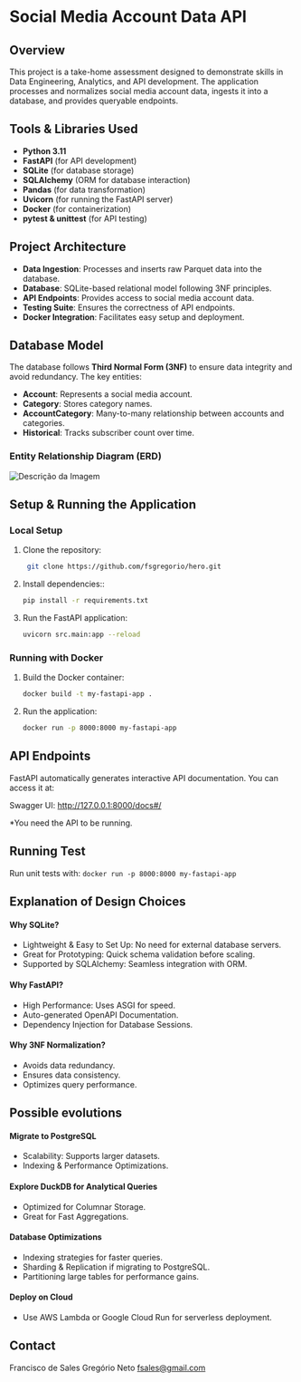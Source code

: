 # Social Media Account Data API

## Overview
This project is a take-home assessment designed to demonstrate skills in Data Engineering, Analytics, and API development. The application processes and normalizes social media account data, ingests it into a database, and provides queryable endpoints.

## Tools & Libraries Used
- **Python 3.11**
- **FastAPI** (for API development)
- **SQLite** (for database storage)
- **SQLAlchemy** (ORM for database interaction)
- **Pandas** (for data transformation)
- **Uvicorn** (for running the FastAPI server)
- **Docker** (for containerization)
- **pytest & unittest** (for API testing)

## Project Architecture
- **Data Ingestion**: Processes and inserts raw Parquet data into the database.
- **Database**: SQLite-based relational model following 3NF principles.
- **API Endpoints**: Provides access to social media account data.
- **Testing Suite**: Ensures the correctness of API endpoints.
- **Docker Integration**: Facilitates easy setup and deployment.

## Database Model
The database follows **Third Normal Form (3NF)** to ensure data integrity and avoid redundancy. The key entities:

- **Account**: Represents a social media account.
- **Category**: Stores category names.
- **AccountCategory**: Many-to-many relationship between accounts and categories.
- **Historical**: Tracks subscriber count over time.

### Entity Relationship Diagram (ERD)
![Descrição da Imagem](img/erd.png)


## Setup & Running the Application

### Local Setup
1. Clone the repository:
   ```sh
    git clone https://github.com/fsgregorio/hero.git
    ```

2. Install dependencies::
    ```sh
    pip install -r requirements.txt
    ```

3. Run the FastAPI application:
    ```sh
    uvicorn src.main:app --reload
    ```

### Running with Docker
1.  Build the Docker container:
    ```sh
    docker build -t my-fastapi-app .
    ```

2. Run the application:
    ```sh
    docker run -p 8000:8000 my-fastapi-app
    ```

## API Endpoints

FastAPI automatically generates interactive API documentation.
You can access it at:

Swagger UI: http://127.0.0.1:8000/docs#/ 

*You need the API to be running.

## Running Test

Run unit tests with:
    ```
    docker run -p 8000:8000 my-fastapi-app
    ```
## Explanation of Design Choices

#### Why SQLite?
- Lightweight & Easy to Set Up: No need for external database servers.
- Great for Prototyping: Quick schema validation before scaling.
- Supported by SQLAlchemy: Seamless integration with ORM.

#### Why FastAPI?
- High Performance: Uses ASGI for speed.
- Auto-generated OpenAPI Documentation.
- Dependency Injection for Database Sessions.

#### Why 3NF Normalization?
- Avoids data redundancy.
- Ensures data consistency.
- Optimizes query performance.

## Possible evolutions

#### Migrate to PostgreSQL
- Scalability: Supports larger datasets.
- Indexing & Performance Optimizations.

#### Explore DuckDB for Analytical Queries
- Optimized for Columnar Storage.
- Great for Fast Aggregations.

#### Database Optimizations
- Indexing strategies for faster queries.
- Sharding & Replication if migrating to PostgreSQL.
- Partitioning large tables for performance gains.

#### Deploy on Cloud
- Use AWS Lambda or Google Cloud Run for serverless deployment.

## Contact
Francisco de Sales Gregório Neto
fsales@gmail.com